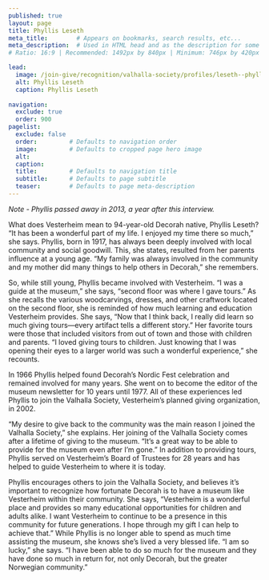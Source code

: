 ```yaml
---
published: true
layout: page
title: Phyllis Leseth
meta_title:        # Appears on bookmarks, search results, etc...
meta_description:  # Used in HTML head and as the description for some search engines
# Ratio: 16:9 | Recommended: 1492px by 840px | Minimum: 746px by 420px

lead:
  image: /join-give/recognition/valhalla-society/profiles/leseth--phyllis.jpg
  alt: Phyllis Leseth
  caption: Phyllis Leseth
  
navigation:
  exclude: true
  order: 900
pagelist:
  exclude: false
  order:         # Defaults to navigation order  
  image:         # Defaults to cropped page hero image
  alt:
  caption:
  title:         # Defaults to navigation title
  subtitle:      # Defaults to page subtitle
  teaser:        # Defaults to page meta-description
---
```

_Note - Phyllis passed away in 2013, a year after this interview._

What does Vesterheim mean to 94-year-old Decorah native, Phyllis Leseth? “It has been a wonderful part of my life. I enjoyed my time there so much,” she says. Phyllis, born in 1917, has always been deeply involved with local community and social goodwill. This, she states, resulted from her parents influence at a young age. “My family was always involved in the community and my mother did many things to help others in Decorah,” she remembers. 

So, while still young, Phyllis became involved with Vesterheim. “I was a guide at the museum,” she says, “second floor was where I gave tours.” As she recalls the various woodcarvings, dresses, and other craftwork located on the second floor, she is reminded of how much learning and education Vesterheim provides. She says, “Now that I think back, I really did learn so much giving tours—every artifact tells a different story.” Her favorite tours were those that included visitors from out of town and those with children and parents. “I loved giving tours to children. Just knowing that I was opening their eyes to a larger world was such a wonderful experience,” she recounts.

In 1966 Phyllis helped found Decorah’s Nordic Fest celebration and remained involved for many years. She went on to become the editor of the museum newsletter for 10 years until 1977.  All of these experiences led Phyllis to join the Valhalla Society, Vesterheim’s planned giving organization, in 2002.

“My desire to give back to the community was the main reason I joined the Valhalla Society,” she explains. Her joining of the Valhalla Society comes after a lifetime of giving to the museum. “It’s a great way to be able to provide for the museum even after I’m gone.” In addition to providing tours, Phyllis served on Vesterheim’s Board of Trustees for 28 years and has helped to guide Vesterheim to where it is today.

Phyllis encourages others to join the Valhalla Society, and believes it’s important to recognize how fortunate Decorah is to have a museum like Vesterheim within their community. She says, “Vesterheim is a wonderful place and provides so many educational opportunities for children and adults alike. I want Vesterheim to continue to be a presence in this community for future generations. I hope through my gift I can help to achieve that.” While Phyllis is no longer able to spend as much time assisting the museum, she knows she’s lived a very blessed life. “I am so lucky,” she says. “I have been able to do so much for the museum and they have done so much in return for, not only Decorah, but the greater Norwegian community.”